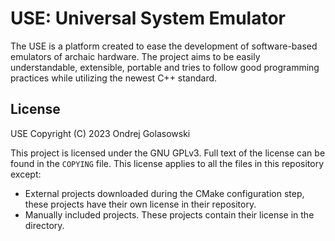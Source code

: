 # USE: Universal System Emulator
The USE is a platform created to ease the development of software-based emulators of archaic hardware.
The project aims to be easily understandable, extensible, portable and tries to follow good programming practices while
utilizing the newest C++ standard.

## License
USE Copyright (C) 2023 Ondrej Golasowski

This project is licensed under the GNU GPLv3.
Full text of the license can be found in the `COPYING` file.
This license applies to all the files in this repository except:
- External projects downloaded during the CMake configuration step, these projects have their own license in their repository.
- Manually included projects. These projects contain their license in the directory.